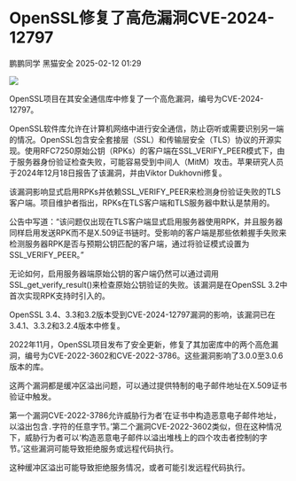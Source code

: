 #  OpenSSL修复了高危漏洞CVE-2024-12797   
鹏鹏同学  黑猫安全   2025-02-12 01:29  
  
![](https://mmbiz.qpic.cn/sz_mmbiz_png/8dBEfDPEceicvPuXb9EFFX3xqtQkPpsCG5j5TuYeKzICmw1BOwGGMicjSPsb6knNErtpOIhSXWB3IOonibGyLTSyg/640?wx_fmt=png&from=appmsg "")  
  
OpenSSL项目在其安全通信库中修复了一个高危漏洞，编号为CVE-2024-12797。  
  
OpenSSL软件库允许在计算机网络中进行安全通信，防止窃听或需要识别另一端的情况。OpenSSL包含安全套接层（SSL）和传输层安全（TLS）协议的开源实现。使用RFC7250原始公钥（RPKs）的客户端在SSL_VERIFY_PEER模式下，由于服务器身份验证检查失败，可能容易受到中间人（MitM）攻击。苹果研究人员于2024年12月18日报告了该漏洞，并由Viktor Dukhovni修复。  
  
该漏洞影响显式启用RPKs并依赖SSL_VERIFY_PEER来检测身份验证失败的TLS客户端。项目维护者指出，RPKs在TLS客户端和TLS服务器中默认是禁用的。  
  
公告中写道：“该问题仅出现在TLS客户端显式启用服务器使用RPK，并且服务器同样启用发送RPK而不是X.509证书链时。受影响的客户端是那些依赖握手失败来检测服务器RPK是否与预期公钥匹配的客户端，通过将验证模式设置为SSL_VERIFY_PEER。”  
  
无论如何，启用服务器端原始公钥的客户端仍然可以通过调用SSL_get_verify_result()来检查原始公钥验证的失败。该漏洞是在OpenSSL 3.2中首次实现RPK支持时引入的。  
  
OpenSSL 3.4、3.3和3.2版本受到CVE-2024-12797漏洞的影响，该漏洞已在3.4.1、3.3.2和3.2.4版本中修复。  
  
2022年11月，OpenSSL项目发布了安全更新，修复了其加密库中的两个高危漏洞，编号为CVE-2022-3602和CVE-2022-3786。这些漏洞影响了3.0.0至3.0.6版本的库。  
  
这两个漏洞都是缓冲区溢出问题，可以通过提供特制的电子邮件地址在X.509证书验证中触发。  
  
第一个漏洞CVE-2022-3786允许威胁行为者‘在证书中构造恶意电子邮件地址，以溢出包含`.`字符的任意字节。’第二个漏洞CVE-2022-3602类似，但在这种情况下，威胁行为者可以‘构造恶意电子邮件以溢出堆栈上的四个攻击者控制的字节。’这些漏洞可能导致拒绝服务或远程代码执行。  
  
这种缓冲区溢出可能导致拒绝服务情况，或者可能引发远程代码执行。  
  
  
